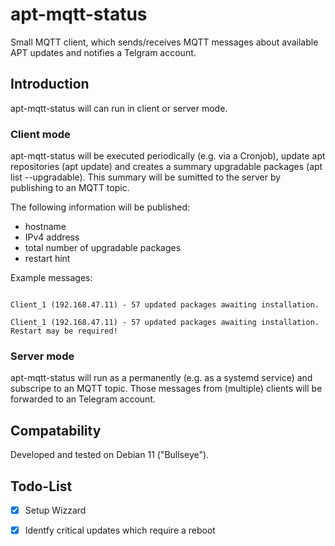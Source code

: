 # apt-mqtt-status
Small MQTT client, which sends/receives MQTT messages about available APT updates and notifies a Telgram account. 

## Introduction
apt-mqtt-status will can run in client or server mode.

### Client mode
apt-mqtt-status will be executed periodically (e.g. via a Cronjob), update apt repositories (apt update) and creates a summary upgradable packages (apt list --upgradable).
This summary will be sumitted to the server by publishing to an MQTT topic. 

The following information will be published:  
- hostname
- IPv4 address
- total number of upgradable packages
- restart hint

Example messages:
```Client_1 (192.168.47.11) - no updates available.

Client_1 (192.168.47.11) - 57 updated packages awaiting installation.

Client_1 (192.168.47.11) - 57 updated packages awaiting installation. Restart may be required!
```


### Server mode
apt-mqtt-status will run as a permanently (e.g. as a systemd service) and subscripe to an MQTT topic.
Those messages from (multiple) clients will be forwarded to an Telegram account.



## Compatability
Developed and tested on Debian 11 ("Bullseye").  



## Todo-List 

- [x] Setup Wizzard
- [x] Identfy critical updates which require a reboot


